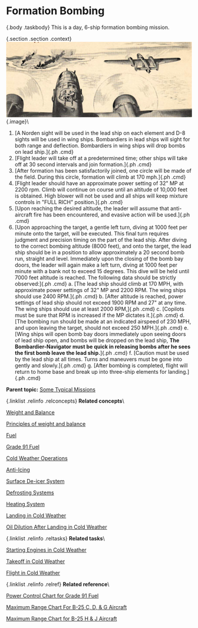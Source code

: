 
Formation Bombing
=================

 {.body .taskbody}
This is a day, 6-ship formation bombing mission.

 {.section .section .context}
\
![Formation bombing](../images/formation_bombing.png){.image}\


1.  [A Norden sight will be used in the lead ship on each element and
    D-8 sights will be used in wing ships. Bombardiers in lead ships
    will sight for both range and deflection. Bombardiers in wing ships
    will drop bombs on lead ship.]{.ph .cmd}
2.  [Flight leader will take off at a predetermined time; other ships
    will take off at 30 second intervals and join formation.]{.ph .cmd}
3.  [After formation has been satisfactorily joined, one circle will be
    made of the field. During this circle, formation will climb at 170
    mph.]{.ph .cmd}
4.  [Flight leader should have an approximate power setting of 32\" MP
    at 2200 rpm. Climb will continue on course until an altitude of
    10,000 feet is obtained. High blower will not be used and all ships
    will keep mixture controls in \"FULL RICH\" position.]{.ph .cmd}
5.  [Upon reaching the desired altitude, the leader will assume that
    anti-aircraft fire has been encountered, and evasive action will be
    used.]{.ph .cmd}
6.  [Upon approaching the target, a gentle left turn, diving at 1000
    feet per minute onto the target, will be executed. This final turn
    requires judgment and precision timing on the part of the lead ship.
    After diving to the correct bombing altitude (8000 feet), and onto
    the target, the lead ship should be in a position to allow
    approximately a 20 second bomb run, straight and level. Immediately
    upon the closing of the bomb bay doors, the leader will again make a
    left turn, diving at 1000 feet per minute with a bank not to exceed
    15 degrees. This dive will be held until 7000 feet altitude is
    reached. The following data should be strictly observed:]{.ph .cmd}
    a.  [The lead ship should climb at 170 MPH, with approximate power
        settings of 32\" MP and 2200 RPM. The wing ships should use 2400
        RPM.]{.ph .cmd}
    b.  [After altitude is reached, power settings of lead ship should
        not exceed 1900 RPM and 27\" at any time. The wing ships should
        use at least 2000 RPM,]{.ph .cmd}
    c.  [Copilots must be sure that RPM is increased if the MP dictates
        it.]{.ph .cmd}
    d.  [The bombing run should be made at an indicated airspeed of 230
        MPH, and upon leaving the target, should not exceed 250
        MPH.]{.ph .cmd}
    e.  [Wing ships will open bomb bay doors immediately upon seeing
        doors of lead ship open, and bombs will be dropped on the lead
        ship, **The Bombardier-Navigator must be quick in releasing
        bombs after he sees the first bomb Ieave the lead ship.**]{.ph
        .cmd}
    f.  [Caution must be used by the lead ship at all times. Turns and
        maneuvers must be gone into gently and slowly.]{.ph .cmd}
    g.  [After bombing is completed, flight will return to home base and
        break up into three-ship elements for landing.]{.ph .cmd}




**Parent topic:** [Some Typical
Missions](../mdita/some_typical_missions.md "The types of practice missions you can expect when learning the B-25.")



 {.linklist .relinfo .relconcepts}
**Related concepts**\

<div>

[Weight and
Balance](../mdita/WeightAndBalance.md "The day when a pilot flew by guesswork is past. One by one the decisions that were made by intuition, hunches, and guesswork have been taken over by an orderly system based on knowledge and understanding. Invariably this has resulted in greater safety and operating efficiency.")

</div>

<div>

[Principles of weight and
balance](../mdita/PrinciplesOfWeightAndBalance.md "Understanding proper balance and the center of gravity of a B-25, and how to correctly determine the total weight and its distribution on board the aircraft.")

</div>

<div>

[Fuel](../mdita/fuel.md "Information on the fuel required for the B-25, and how to determine the maximum flight range for the aircraft under different conditions.")

</div>

<div>

[Grade 91
Fuel](../mdita/grade_91_fuel.md "With our entry into World War II, and our operations on fighting fronts the length and breadth of the world, it became apparent that we could not produce high-octane fuels quickly enough to meet the demand.")

</div>

<div>

[Cold Weather
Operations](../mdita/cold_weather_operations.md "Cold weather operations bring visions of long arctic nights, glaciers, Eskimos, and stories you have heard of the Far North.")

</div>

<div>

[Anti-Icing](../mdita/anti_icing.md "Emergency provision is made to prevent ice formation on the propellers, and on the bombsight window by an alcohol anti-icing system.")

</div>

<div>

[Surface De-icer
System](../mdita/surface_de_icer_system.md "The location and scenarios for using the de-icing systems on you B-25.")

</div>

<div>

[Defrosting
Systems](../mdita/defrosting_systems.md "Where the desfrosting systems are located across the B-25.")

</div>

<div>

[Heating
System](../mdita/heating_system.md "The airplane has two independent heating systems; one for heating the navigator's, pilot's, and bombardier's compartments, the other for heating the radio operator's compartment and the interior of the fuselage aft of it.")

</div>

<div>

[Landing in Cold
Weather](../mdita/landing_in_cold_weather.md "Practical tips on what to know when landing your B-25 in cold weather flying conditions.")

</div>

<div>

[Oil Dilution After Landing in Cold
Weather](../mdita/oil_dilution_after_landing_in_cold_weather.md "To obtain sufficient dilution of the oil to facilitate starting, allow the engine to cool either by idling or stopping after flight, before dilution begins.")

</div>


 {.linklist .relinfo .reltasks}
**Related tasks**\

<div>

[Starting Engines in Cold
Weather](../mdita/starting_engines_in_cold_weather.md "A checklist to ensure that your engines will start and work properly in cold weather conditions.")

</div>

<div>

[Takeoff in Cold
Weather](../mdita/takeoff_in_cold_weather.md "Short checklist on what to look for when attempting to take off during cold weather conditions.")

</div>

<div>

[Flight in Cold
Weather](../mdita/flight_in_cold_weather.md "Your anti-icing and de-icing equipment is primarily intended as a means of getting you out of icing levels.")

</div>


 {.linklist .relinfo .relref}
**Related reference**\

<div>

[Power Control Chart for Grade 91
Fuel](../mdita/power_control_chart_for_grade_91_fuel.md "What you can expect when flying the B-25 using Grade 91 fuel.")

</div>

<div>

[Maximum Range Chart For B-25 C, D, & G
Aircraft](../mdita/maximum_range_chart_for_b_25_c_d_and_g_aircraft.md "Information on the maximum range for the C, D, and G models of the B-25.")

</div>

<div>

[Maximum Range Chart for B-25 H & J
Aircraft](../mdita/maximum_range_chart_for_b_25_h_and_j_aircraft.md "Information on the maximum range for the H and J models of the B-25.")

</div>


